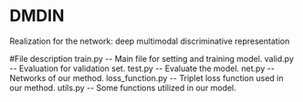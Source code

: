 # DMDIN
Realization for the network: deep multimodal discriminative representation

#File description
train.py -- Main file for setting and training model.
valid.py -- Evaluation for validation set.
test.py -- Evaluate the model.
net.py -- Networks of our method.
loss_function.py -- Triplet loss function used in our method.
utils.py -- Some functions utilized in our model.
